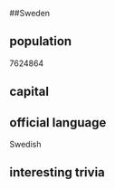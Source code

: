 ##Sweden
## population
7624864

## capital

 
## official language
Swedish

## interesting trivia



